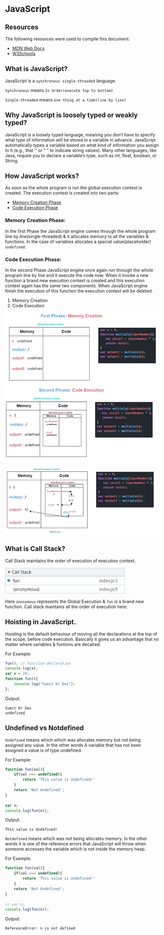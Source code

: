 # JavaScript



## Resources

The following resources were used to compile this document:

- [MDN Web Docs](https://developer.mozilla.org/en-US/docs/Web/JavaScript)
- [W3Schools](https://www.w3schools.com/js/)

## What is JavaScript?
JavaScript is a `synchronous single-threaded` language.

`Synchronous` means `In Order(execute top to bottom)`

`Single-threaded` means `one thing at a time(line by line)`

## Why JavaScript is loosely typed or weakly typed?
JavaScript is a loosely typed language, meaning you don’t have to specify what type of information will be stored in a variable in advance. JavaScript automatically types a variable based on what kind of information you assign to it (e.g., that '' or " " to indicate string values). Many other languages, like Java, require you to declare a variable’s type, such as int, float, boolean, or String.

## How JavaScript works?
As soon as the whole program is run the global execution context is created.
The execution context is created into two parts:
- [Memory Creation Phase](###memory-creation-phase)
- [Code Execution Phase](###Memory-Creation-Phase)

### Memory Creation Phase:
In the first Phase the JavaScript engine comes through the whole program
line by line(single-threaded) & it allocates memory to all the variables & functions.
In the case of variables allocates a special value(placeholder) `undefined`.

### Code Execution Phase:
In the second Phase JavaScript engine once again run through the whole program line by line and it execute the code now.
When it invoke a new function a brand new execution context is created and this execution context again has the same two components. When JavaScript engine finish the execution of this function the execution context will be deleted. 
1) Memory Creation 
2) Code Execution

![Design preview for JS Execution Context](./assects/execution_context.png)

## What is Call Stack?
Call Stack maintains the order of execution of execution context.

![Global Execution Context](./assects/globalexecutioncontext.png)

Here `anonymous` represents the Global Execution & `fun` is a brand new function. Call stack maintains all the order of execution here.

## Hoisting in JavaScript.
Hoisting is the default behaviour of moving all the declarations at the top of the scope, before code execution.
Basically it gives us an advantage that no matter where variables & funtions are decalred.

For Example:
```js
fun(); // function declaration
console.log(x); 
var x = 20;
function fun(){
    console.log("Sumit Kr Das");
};
```
Output:
```
Sumit Kr Das
undefined
```

## Undefined vs Notdefined

`Undefined` means which which was allocates memory but not being assigned any value. In the other words A variable that has not been assigned a value is of type undefined.

For Example:

```js
function fun(val){
    if(val === undefined){
        return 'This value is Undefined!'
    }
    return 'Not Undefined';
}

var n;
console.log(fun(n));
```
Output:
```
This value is Undefined!
```

`Notdefined` means which was not being allocates memory. In the other words it is one of the reference errors that JavaScript will throw when someone accesses the variable which is not inside the memory heap.

For Example:
```js
function fun(val){
    if(val === undefined){
        return 'This value is Undefined!'
    }
    return 'Not Undefined';
}

// var n;
console.log(fun(n));
```
Output:
```
ReferenceError: n is not defined
```
